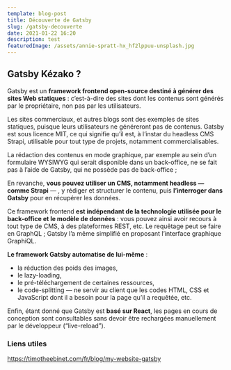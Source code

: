 ```yaml
---
template: blog-post
title: Découverte de Gatsby
slug: /gatsby-decouverte
date: 2021-01-22 16:20
description: test
featuredImage: /assets/annie-spratt-hx_hf2lppuu-unsplash.jpg
---
```

## Gatsby Kézako ?

Gatsby est un **framework frontend open-source destiné à générer des sites Web statiques** : c’est-à-dire des sites dont les contenus sont générés par le propriétaire, non pas par les utilisateurs.

Les sites commerciaux, et autres blogs sont des exemples de sites statiques, puisque leurs utilisateurs ne généreront pas de contenus. Gatsby est sous licence MIT, ce qui signifie qu’il est, à l’instar du headless CMS Strapi, utilisable pour tout type de projets, notamment commercialisables.

La rédaction des contenus en mode graphique, par exemple au sein d’un formulaire WYSIWYG qui serait disponible dans un back-office, ne se fait pas à l’aide de Gatsby, qui ne possède pas de back-office ;

En revanche, **vous pouvez utiliser un CMS, notamment headless — comme Strapi** — , y rédiger et structurer le contenu, puis **l’interroger dans Gatsby** pour en récupérer les données.

Ce framework frontend **est indépendant de la technologie utilisée pour le back-office et le modèle de données** : vous pouvez ainsi avoir recours à tout type de CMS, à des plateformes REST, etc. Le requêtage peut se faire en GraphQL ; Gatsby l’a même simplifié en proposant l’interface graphique GraphiQL.

**Le framework Gatsby automatise de lui-même** :

- la réduction des poids des images,
- le lazy-loading,
- le pré-téléchargement de certaines ressources,
- le code-splitting — ne servir au client que les codes HTML, CSS et JavaScript dont il a besoin pour la page qu’il a requêtée, etc.

Enfin, étant donné que Gatsby est **basé sur React**, les pages en cours de conception sont consultables sans devoir être rechargées manuellement par le développeur (“live-reload”).



### Liens utiles

https://timotheebinet.com/fr/blog/my-website-gatsby

